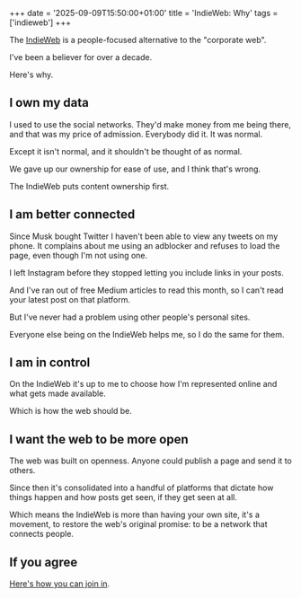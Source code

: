 +++
date = '2025-09-09T15:50:00+01:00'
title = 'IndieWeb: Why'
tags = ['indieweb']
+++

The [IndieWeb](https://indieweb.org/) is a people-focused alternative to the "corporate web".

I've been a believer for over a decade.

Here's why.

## I own my data

I used to use the social networks. They'd make money from me being there, and that was my price of admission. Everybody did it. It was normal.

Except it isn't normal, and it shouldn't be thought of as normal.

We gave up our ownership for ease of use, and I think that's wrong.

The IndieWeb puts content ownership first.

## I am better connected

Since Musk bought Twitter I haven't been able to view any tweets on my phone. It complains about me using an adblocker and refuses to load the page, even though I'm not using one.

I left Instagram before they stopped letting you include links in your posts.

And I've ran out of free Medium articles to read this month, so I can't read your latest post on that platform.

But I've never had a problem using other people's personal sites.

Everyone else being on the IndieWeb helps me, so I do the same for them.

## I am in control

On the IndieWeb it's up to me to choose how I'm represented online and what gets made available.

Which is how the web should be.

## I want the web to be more open

The web was built on openness. Anyone could publish a page and send it to others.

Since then it's consolidated into a handful of platforms that dictate how things happen and how posts get seen, if they get seen at all.

Which means the IndieWeb is more than having your own site, it's a movement, to restore the web's original promise: to be a network that connects people.

## If you agree

[Here's how you can join in](https://indieweb.org/Getting_Started).


